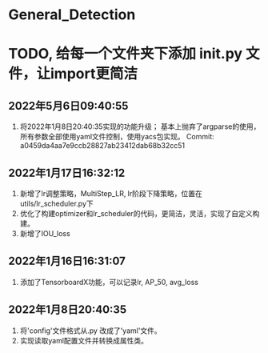 # General_Detection
# TODO, 给每一个文件夹下添加 __init__.py 文件，让import更简洁

## 2022年5月6日09:40:55
1.  将2022年1月8日20:40:35实现的功能升级；
    基本上抛弃了argparse的使用，所有参数全部使用yaml文件控制，使用yacs包实现。
    Commit: a0459da4aa7e9ccb28827ab23412dab68b32cc51

## 2022年1月17日16:32:12
1. 新增了lr调整策略，MultiStep_LR, lr阶段下降策略，位置在utils/lr_scheduler.py下
2. 优化了构建optimizer和lr_scheduler的代码，更简洁，灵活，实现了自定义构建。
3. 新增了IOU_loss

## 2022年1月16日16:31:07
1. 添加了TensorboardX功能，可以记录lr, AP_50, avg_loss

## 2022年1月8日20:40:35

1. 将'config'文件格式从.py 改成了'yaml'文件。
2. 实现读取yaml配置文件并转换成属性类。

